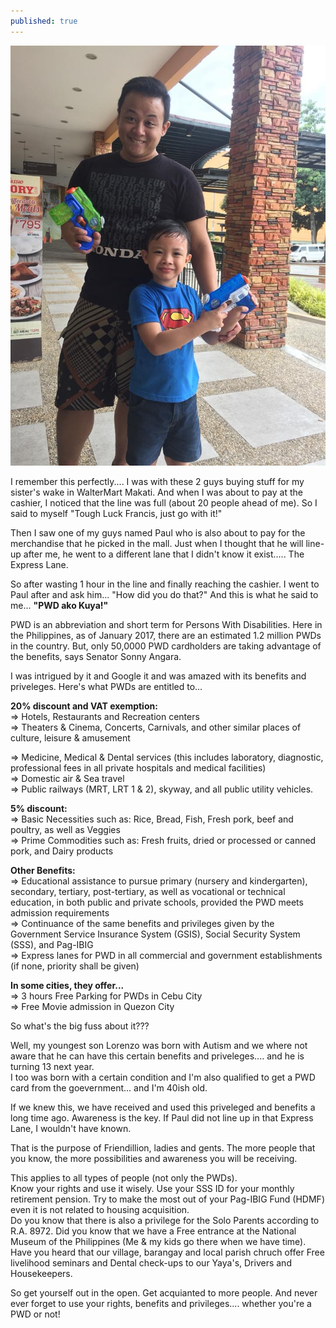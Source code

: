```yaml
---
published: true
---
```

![PWD](/images/Paul.jpg)

I remember this perfectly.... I was with these 2 guys buying stuff for my sister's wake in WalterMart Makati. And when I was about to pay at the cashier, I noticed that the line was full (about 20 people ahead of me). So I said to myself "Tough Luck Francis, just go with it!"

Then I saw one of my guys named Paul who is also about to pay for the merchandise that he picked in the mall. Just when I thought that he will line-up after me, he went to a different lane that I didn't know it exist..... The Express Lane. 

So after wasting 1 hour in the line and finally reaching the cashier. I went to Paul after and ask him... "How did you do that?" And this is what he said to me... **"PWD ako Kuya!"**

PWD is an abbreviation and short term for Persons With Disabilities. Here in the Philippines, as of January 2017, there are an estimated 1.2 million PWDs in the country. But, only 50,0000 PWD cardholders are taking advantage of the benefits, says Senator Sonny Angara. 

I was intrigued by it and Google it and was amazed with its benefits and priveleges. Here's what PWDs are entitled to...

**20% discount and VAT exemption:**   
=> Hotels, Restaurants and Recreation centers    
=> Theaters & Cinema, Concerts, Carnivals, and other similar places of culture, leisure & amusement  

=> Medicine, Medical & Dental services (this includes laboratory, diagnostic, professional fees in all private hospitals and medical facilities)   
=> Domestic air & Sea travel   
=> Public railways (MRT, LRT 1 & 2), skyway, and all public utility vehicles.

**5% discount:**   
=> Basic Necessities such as: 
Rice, Bread, Fish, Fresh pork, beef and poultry, as well as Veggies    
=> Prime Commodities such as: 
Fresh fruits, dried or processed or canned pork, and Dairy products


**Other Benefits:**   
=> Educational assistance to pursue primary (nursery and kindergarten), secondary, tertiary, post-tertiary, as well as vocational or technical education, in both public and private schools, provided the PWD meets admission requirements   
=> Continuance of the same benefits and privileges given by the Government Service Insurance System (GSIS), Social Security System (SSS), and Pag-IBIG    
=> Express lanes for PWD in all commercial and government establishments (if none, priority shall be given)
    

**In some cities, they offer...**   
=> 3 hours Free Parking for PWDs in Cebu City   
=> Free Movie admission in Quezon City


So what's the big fuss about it???

Well, my youngest son Lorenzo was born with Autism and we where not aware that he can have this certain benefits and priveleges.... and he is turning 13 next year.   
I too was born with a certain condition and I'm also qualified to get a PWD card from the goevernment... and I'm 40ish old. 

If we knew this, we have received and used this priveleged and benefits a long time ago. Awareness is the key. If Paul did not line up in that Express Lane, I wouldn't have known.

That is the purpose of Friendillion, ladies and gents. The more people that you know, the more possibilities and awareness you will be receiving. 

This applies to all types of people (not only the PWDs).   
Know your rights and use it wisely. Use your SSS ID for your monthly retirement pension. Try to make the most out of your Pag-IBIG Fund (HDMF) even it is not related to housing acquisition.   
Do you know that there is also a privilege for the Solo Parents according to R.A. 8972. Did you know that we have a Free entrance at the National Museum of the Philippines (Me & my kids go there when we have time).   
Have you heard that our village, barangay and local parish chruch offer Free livelihood seminars and Dental check-ups to our Yaya's, Drivers and Housekeepers.

So get yourself out in the open. Get acquianted to more people. And never ever forget to use your rights, benefits and privileges.... whether you're a PWD or not!

